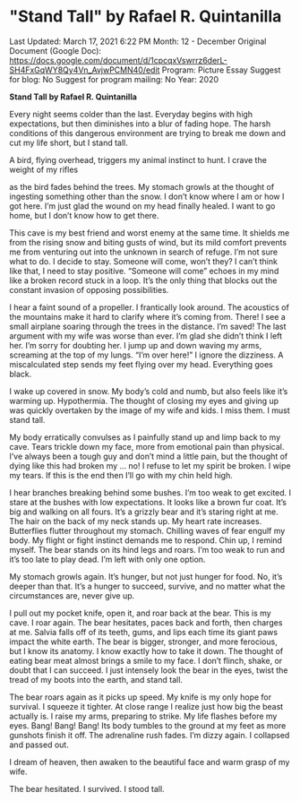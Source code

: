 # "Stand Tall" by Rafael R. Quintanilla

Last Updated: March 17, 2021 6:22 PM
Month: 12 - December
Original Document (Google Doc): https://docs.google.com/document/d/1cpcqxVswrrz6derL-SH4FxGqWY8Qy4Vn_AvjwPCMN40/edit
Program: Picture Essay
Suggest for blog: No
Suggest for program mailing: No
Year: 2020

**Stand Tall by Rafael R. Quintanilla**

Every night seems colder than the last. Everyday begins with high expectations, but then diminishes into a blur of fading hope. The harsh conditions of this dangerous environment are trying to break me down and cut my life short, but I stand tall.

A bird, flying overhead, triggers my animal instinct to hunt. I crave the weight of my rifles

as the bird fades behind the trees. My stomach growls at the thought of ingesting something other than the snow. I don’t know where I am or how I got here. I’m just glad the wound on my head finally healed. I want to go home, but I don’t know how to get there.

This cave is my best friend and worst enemy at the same time. It shields me from the rising snow and biting gusts of wind, but its mild comfort prevents me from venturing out into the unknown in search of refuge. I’m not sure what to do. I decide to stay. Someone will come, won’t they? I can’t think like that, I need to stay positive. “Someone will come” echoes in my mind like a broken record stuck in a loop. It’s the only thing that blocks out the constant invasion of opposing possibilities.

I hear a faint sound of a propeller. I frantically look around. The acoustics of the mountains make it hard to clarify where it’s coming from. There! I see a small airplane soaring through the trees in the distance. I’m saved! The last argument with my wife was worse than ever. I’m glad she didn’t think I left her. I’m sorry for doubting her. I jump up and down waving my arms, screaming at the top of my lungs. “I’m over here!” I ignore the dizziness. A miscalculated step sends my feet flying over my head. Everything goes black.

I wake up covered in snow. My body’s cold and numb, but also feels like it’s warming up. Hypothermia. The thought of closing my eyes and giving up was quickly overtaken by the image of my wife and kids. I miss them. I must stand tall.

My body erratically convulses as I painfully stand up and limp back to my cave. Tears trickle down my face, more from emotional pain than physical. I’ve always been a tough guy and don’t mind a little pain, but the thought of dying like this had broken my … no! I refuse to let my spirit be broken. I wipe my tears. If this is the end then I’ll go with my chin held high.

I hear branches breaking behind some bushes. I’m too weak to get excited. I stare at the bushes with low expectations. It looks like a brown fur coat. It’s big and walking on all fours. It’s a grizzly bear and it’s staring right at me. The hair on the back of my neck stands up. My heart rate increases. Butterflies flutter throughout my stomach. Chilling waves of fear engulf my body. My flight or fight instinct demands me to respond. Chin up, I remind myself. The bear stands on its hind legs and roars. I’m too weak to run and it’s too late to play dead. I’m left with only one option.

My stomach growls again. It’s hunger, but not just hunger for food. No, it’s deeper than that. It’s a hunger to succeed, survive, and no matter what the circumstances are, never give up.

I pull out my pocket knife, open it, and roar back at the bear. This is my cave. I roar again. The bear hesitates, paces back and forth, then charges at me. Salvia falls off of its teeth, gums, and lips each time its giant paws impact the white earth. The bear is bigger, stronger, and more ferocious, but I know its anatomy. I know exactly how to take it down. The thought of eating bear meat almost brings a smile to my face. I don’t flinch, shake, or doubt that I can succeed. I just intensely look the bear in the eyes, twist the tread of my boots into the earth, and stand tall.

The bear roars again as it picks up speed. My knife is my only hope for survival. I squeeze it tighter. At close range I realize just how big the beast actually is. I raise my arms, preparing to strike. My life flashes before my eyes. Bang! Bang! Bang! Its body tumbles to the ground at my feet as more gunshots finish it off. The adrenaline rush fades. I’m dizzy again. I collapsed and passed out.

I dream of heaven, then awaken to the beautiful face and warm grasp of my wife.

The bear hesitated. I survived. I stood tall.